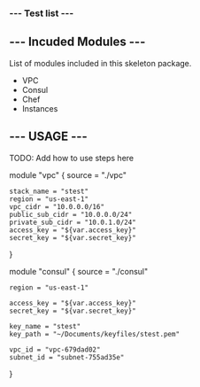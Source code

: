 ### --- Test list ---

## --- Incuded Modules ---

List of modules included in this skeleton package.
* VPC
* Consul
* Chef
* Instances


## --- USAGE ---

TODO: Add how to use steps here

module "vpc" 
{
	source = "./vpc"

	stack_name = "stest"
	region = "us-east-1"
	vpc_cidr = "10.0.0.0/16"
	public_sub_cidr = "10.0.0.0/24"
	private_sub_cidr = "10.0.1.0/24"
    access_key = "${var.access_key}"
    secret_key = "${var.secret_key}"
}


module "consul" 
{
	source = "./consul"

	region = "us-east-1"
	
	access_key = "${var.access_key}"
	secret_key = "${var.secret_key}"

	key_name = "stest"
	key_path = "~/Documents/keyfiles/stest.pem"

	vpc_id = "vpc-679dad02"
	subnet_id = "subnet-755ad35e"
}